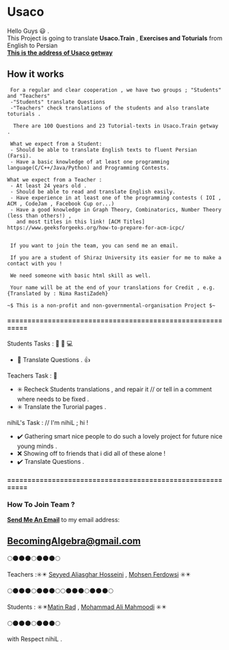 # Usaco

Hello Guys :smiley: .
\
This Project is going to translate **Usaco.Train** , **Exercises and Toturials** from English to Persian  
**[This is the address of Usaco getway](http://train.usaco.org/usacogate)**


## How it works 
     For a regular and clear cooperation , we have two groups ; "Students" and "Teachers"  
     -"Students" translate Questions
     -"Teachers" check translations of the students and also translate toturials .

      There are 100 Questions and 23 Tutorial-texts in Usaco.Train getway .

     What we expect from a Student:
     - Should be able to translate English texts to fluent Persian (Farsi).
     - Have a basic knowledge of at least one programming language(C/C++/Java/Python) and Programming Contests.
     
    What we expect from a Teacher :
     - At least 24 years old .
     - Should be able to read and translate English easily.
     - Have experience in at least one of the programming contests ( IOI , ACM , CodeJam , Facebook Cup or...)
     - Have a good knowledge in Graph Theory, Combinatorics, Number Theory (less than others!) ,
       and most titles in this link! [ACM Titles] https://www.geeksforgeeks.org/how-to-prepare-for-acm-icpc/
       
       
     If you want to join the team, you can send me an email.
 
     If you are a student of Shiraz University its easier for me to make a contact with you ! 
 
     We need someone with basic html skill as well.

     Your name will be at the end of your translations for Credit , e.g. {Translated by : Nima RastiZadeh}
     
    ~$ This is a non-profit and non-governmental-organisation Project $~


#### ==========================================================
Students Tasks :  :boy: :girl: :computer:
-  :large_blue_diamond:  Translate Questions . :+1:
   
Teachers Task  : :older_man: 
-  :eight_spoked_asterisk: Recheck Students translations , and repair it // or tell in a comment where needs to be fixed .
-  :eight_spoked_asterisk: Translate the Turorial pages .
      

nihiL's Task :  // I'm nihiL ; hi !
- :heavy_check_mark: Gathering smart nice people to do such a lovely project for future nice young minds .
 - :x: Showing off to friends that i did all of these alone ! 
 - :heavy_check_mark: Translate Questions .
     
 #### ==========================================================
      
### How To Join Team ?
**[Send Me An Email](mailto:BecomingAlgebra@gmail.com)** 
to my email address:
## BecomingAlgebra@gmail.com 

:full_moon::new_moon::new_moon::new_moon::full_moon::new_moon::new_moon::new_moon::full_moon:


  Teachers ::eight_spoked_asterisk::eight_pointed_black_star: [Seyyed Aliasghar Hosseini](seyyed_aliasghar_hosseini@sfu.ca) ,
           [Mohsen Ferdowsi](sajerner@gmail.com) :eight_spoked_asterisk::eight_pointed_black_star:
           
:full_moon::new_moon::new_moon::new_moon::full_moon::new_moon::new_moon::new_moon::full_moon::full_moon::new_moon::new_moon::new_moon::full_moon::new_moon::new_moon::new_moon::full_moon:
           

Students : :eight_spoked_asterisk::eight_pointed_black_star:[Matin Rad](prettysara963@gmail.com) ,
           [Mohammad Ali Mahmoodi](becomingAlgebra@gmail.com) :eight_spoked_asterisk::eight_pointed_black_star: 
  
:full_moon::new_moon::new_moon::new_moon::full_moon::new_moon::new_moon::new_moon::full_moon:

with Respect nihiL .
